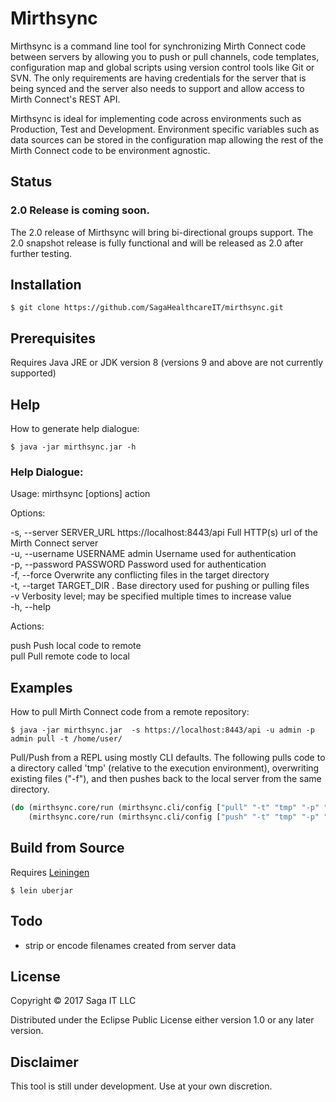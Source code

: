 # Mirthsync

Mirthsync is a command line tool for synchronizing Mirth Connect code
between servers by allowing you to push or pull channels, code
templates, configuration map and global scripts using version control
tools like Git or SVN. The only requirements are having credentials
for the server that is being synced and the server also needs to
support and allow access to Mirth Connect's REST API.

Mirthsync is ideal for implementing code across environments such as
Production, Test and Development. Environment specific variables such
as data sources can be stored in the configuration map allowing the
rest of the Mirth Connect code to be environment agnostic.

## Status
### 2.0 Release is coming soon.
The 2.0 release of Mirthsync will bring bi-directional groups
support. The 2.0 snapshot release is fully functional and will be
released as 2.0 after further testing.

## Installation 

`$ git clone https://github.com/SagaHealthcareIT/mirthsync.git`


## Prerequisites 

Requires Java JRE or JDK version 8 (versions 9 and above are not
currently supported)


## Help

How to generate help dialogue:

`$ java -jar mirthsync.jar -h`

### Help Dialogue:

Usage: mirthsync [options] action

Options:

  -s, --server SERVER_URL  https://localhost:8443/api  Full HTTP(s) url of the Mirth Connect server  
  -u, --username USERNAME  admin                       Username used for authentication  
  -p, --password PASSWORD                              Password used for authentication  
  -f, --force                                          Overwrite any conflicting files in the target directory  
  -t, --target TARGET_DIR  .                           Base directory used for pushing or pulling files  
  -v                                                   Verbosity level; may be specified multiple times to increase value  
  -h, --help
  

Actions:
  
  push     Push local code to remote  
  pull     Pull remote code to local
 


## Examples

How to pull Mirth Connect code from a remote repository:

`$ java -jar mirthsync.jar  -s https://localhost:8443/api -u admin -p admin pull -t /home/user/`

Pull/Push from a REPL using mostly CLI defaults. The following pulls
code to a directory called 'tmp' (relative to the execution
environment), overwriting existing files ("-f"), and then pushes back
to the local server from the same directory.

```clojure
(do (mirthsync.core/run (mirthsync.cli/config ["pull" "-t" "tmp" "-p" "admin" "-f"]))
    (mirthsync.core/run (mirthsync.cli/config ["push" "-t" "tmp" "-p" "admin"])))
```

## Build from Source

Requires [Leiningen](https://leiningen.org/)

`$ lein uberjar`

## Todo

- strip or encode filenames created from server data

## License

Copyright © 2017 Saga IT LLC

Distributed under the Eclipse Public License either version 1.0 or any later version.

## Disclaimer

This tool is still under development. Use at your own discretion. 
